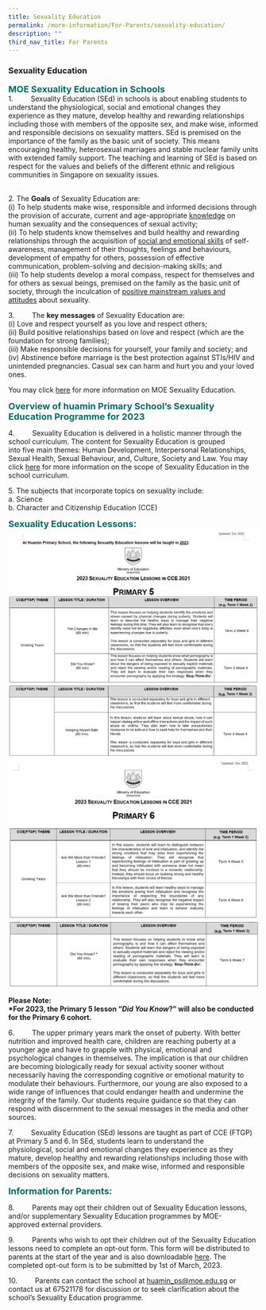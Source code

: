 ```yaml
---
title: Sexuality Education
permalink: /more-information/For-Parents/sexuality-education/
description: ""
third_nav_title: For Parents
---
```

### **Sexuality Education**

<b style="color:#016C62; font-size:18px;">MOE Sexuality Education in Schools</b><br>
1.         Sexuality Education (SEd) in schools is about enabling students to understand the physiological, social and emotional changes they experience as they mature, develop healthy and rewarding relationships including those with members of the opposite sex, and make wise, informed and responsible decisions on sexuality matters. SEd is premised on the importance of the family as the basic unit of society. This means encouraging healthy, heterosexual marriages and stable nuclear family units with extended family support. The teaching and learning of SEd is based on respect for the values and beliefs of the different ethnic and religious communities in Singapore on sexuality issues.

<br> 2. The **Goals** of Sexuality Education are:
<br>(i) To help students make wise, responsible and informed decisions through the provision of accurate, current and age-appropriate <u>knowledge</u> on human sexuality and the consequences of sexual activity; <br>
(ii) To help students know themselves and build healthy and rewarding relationships through the acquisition of <u>social and emotional skills</u> of self-awareness, management of their thoughts, feelings and behaviours, development of empathy for others, possession of effective communication, problem-solving and decision-making skills; and     <br> (iii) To help students develop a moral compass, respect for themselves and for others as sexual beings, premised on the family as the basic unit of society, through the inculcation of <u>positive mainstream values and attitudes</u> about sexuality.    

3.         The **key messages** of Sexuality Education are:<br>
(i) Love and respect yourself as you love and respect others;<br>
(ii) Build positive relationships based on love and respect (which are the foundation for strong families);<br>
(iii) Make responsible decisions for yourself, your family and society; and<br>
(iv) Abstinence before marriage is the best protection against STIs/HIV and unintended pregnancies. Casual sex can harm and hurt you and your loved ones.

You may click [here](https://go.gov.sg/moe-sexuality-education) for more information on MOE Sexuality Education.

<b style="color:#016C62; font-size:18px;">Overview of huamin Primary School’s Sexuality Education Programme for 2023</b><br>

4.         Sexuality Education is delivered in a holistic manner through the school curriculum. The content for Sexuality Education is grouped into five main themes: Human Development, Interpersonal Relationships, Sexual Health, Sexual Behaviour, and, Culture, Society and Law. You may click [here](https://go.gov.sg/moe-sexuality-education-scope) for more information on the scope of Sexuality Education in the school curriculum.

5. The subjects that incorporate topics on sexuality include: 
<br> a. Science <br>b. Character and Citizenship Education (CCE)<br>

<b style="color:#016C62; font-size:18px;">Sexuality Education Lessons:</b><br>
![](/images/p9ws1.png)
![](/images/P5s2.png)
![](/images/p8ws1.png)
![](/images/p7s2.png)
         <!-- /\* Font Definitions \*/ @font-face {font-family:SimSun; panose-1:2 1 6 0 3 1 1 1 1 1; mso-font-alt:宋体; mso-font-charset:134; mso-generic-font-family:auto; mso-font-pitch:variable; mso-font-signature:3 680460288 22 0 262145 0;} @font-face {font-family:"Cambria Math"; panose-1:2 4 5 3 5 4 6 3 2 4; mso-font-charset:0; mso-generic-font-family:roman; mso-font-pitch:variable; mso-font-signature:3 0 0 0 1 0;} @font-face {font-family:"\\@SimSun"; panose-1:2 1 6 0 3 1 1 1 1 1; mso-font-charset:134; mso-generic-font-family:auto; mso-font-pitch:variable; mso-font-signature:3 680460288 22 0 262145 0;} /\* Style Definitions \*/ p.MsoNormal, li.MsoNormal, div.MsoNormal {mso-style-unhide:no; mso-style-qformat:yes; mso-style-parent:""; margin:0in; mso-pagination:widow-orphan; font-size:12.0pt; font-family:"Times New Roman",serif; mso-fareast-font-family:SimSun; mso-ansi-language:EN-GB; mso-bidi-language:AR-SA;} p.MsoListParagraph, li.MsoListParagraph, div.MsoListParagraph {mso-style-name:"List Paragraph\\,Credits\\,Noise heading\\,alphabet listing\\,RUS List\\,List Paragraph1\\,Normal 1\\,Text\\,Cell bullets\\,Rec para\\,Number abc\\,a List Paragraph\\,Dot pt\\,No Spacing1\\,List Paragraph Char Char Char\\,Indicator Text\\,Numbered Para 1\\,F5 List Paragraph\\,En tête 1"; mso-style-priority:34; mso-style-unhide:no; mso-style-qformat:yes; mso-style-link:"List Paragraph Char\\,Credits Char\\,Noise heading Char\\,alphabet listing Char\\,RUS List Char\\,List Paragraph1 Char\\,Normal 1 Char\\,Text Char\\,Cell bullets Char\\,Rec para Char\\,Number abc Char\\,a List Paragraph Char\\,Dot pt Char\\,No Spacing1 Char\\,Indicator Text Char"; margin-top:0in; margin-right:0in; margin-bottom:0in; margin-left:.5in; mso-add-space:auto; mso-pagination:widow-orphan; font-size:12.0pt; font-family:"Times New Roman",serif; mso-fareast-font-family:SimSun; mso-ansi-language:EN-GB; mso-bidi-language:AR-SA;} p.MsoListParagraphCxSpFirst, li.MsoListParagraphCxSpFirst, div.MsoListParagraphCxSpFirst {mso-style-name:"List Paragraph\\,Credits\\,Noise heading\\,alphabet listing\\,RUS List\\,List Paragraph1\\,Normal 1\\,Text\\,Cell bullets\\,Rec para\\,Number abc\\,a List Paragraph\\,Dot pt\\,No Spacing1\\,List Paragraph Char Char Char\\,Indicator Text\\,Numbered Para 1\\,F5 List Paragraph\\,En tête 1CxSpF"; mso-style-priority:34; mso-style-unhide:no; mso-style-qformat:yes; mso-style-link:"List Paragraph Char\\,Credits Char\\,Noise heading Char\\,alphabet listing Char\\,RUS List Char\\,List Paragraph1 Char\\,Normal 1 Char\\,Text Char\\,Cell bullets Char\\,Rec para Char\\,Number abc Char\\,a List Paragraph Char\\,Dot pt Char\\,No Spacing1 Char\\,Indicator Text Char"; mso-style-type:export-only; margin-top:0in; margin-right:0in; margin-bottom:0in; margin-left:.5in; mso-add-space:auto; mso-pagination:widow-orphan; font-size:12.0pt; font-family:"Times New Roman",serif; mso-fareast-font-family:SimSun; mso-ansi-language:EN-GB; mso-bidi-language:AR-SA;} p.MsoListParagraphCxSpMiddle, li.MsoListParagraphCxSpMiddle, div.MsoListParagraphCxSpMiddle {mso-style-name:"List Paragraph\\,Credits\\,Noise heading\\,alphabet listing\\,RUS List\\,List Paragraph1\\,Normal 1\\,Text\\,Cell bullets\\,Rec para\\,Number abc\\,a List Paragraph\\,Dot pt\\,No Spacing1\\,List Paragraph Char Char Char\\,Indicator Text\\,Numbered Para 1\\,F5 List Paragraph\\,En tête 1CxSpM"; mso-style-priority:34; mso-style-unhide:no; mso-style-qformat:yes; mso-style-link:"List Paragraph Char\\,Credits Char\\,Noise heading Char\\,alphabet listing Char\\,RUS List Char\\,List Paragraph1 Char\\,Normal 1 Char\\,Text Char\\,Cell bullets Char\\,Rec para Char\\,Number abc Char\\,a List Paragraph Char\\,Dot pt Char\\,No Spacing1 Char\\,Indicator Text Char"; mso-style-type:export-only; margin-top:0in; margin-right:0in; margin-bottom:0in; margin-left:.5in; mso-add-space:auto; mso-pagination:widow-orphan; font-size:12.0pt; font-family:"Times New Roman",serif; mso-fareast-font-family:SimSun; mso-ansi-language:EN-GB; mso-bidi-language:AR-SA;} p.MsoListParagraphCxSpLast, li.MsoListParagraphCxSpLast, div.MsoListParagraphCxSpLast {mso-style-name:"List Paragraph\\,Credits\\,Noise heading\\,alphabet listing\\,RUS List\\,List Paragraph1\\,Normal 1\\,Text\\,Cell bullets\\,Rec para\\,Number abc\\,a List Paragraph\\,Dot pt\\,No Spacing1\\,List Paragraph Char Char Char\\,Indicator Text\\,Numbered Para 1\\,F5 List Paragraph\\,En tête 1CxSpL"; mso-style-priority:34; mso-style-unhide:no; mso-style-qformat:yes; mso-style-link:"List Paragraph Char\\,Credits Char\\,Noise heading Char\\,alphabet listing Char\\,RUS List Char\\,List Paragraph1 Char\\,Normal 1 Char\\,Text Char\\,Cell bullets Char\\,Rec para Char\\,Number abc Char\\,a List Paragraph Char\\,Dot pt Char\\,No Spacing1 Char\\,Indicator Text Char"; mso-style-type:export-only; margin-top:0in; margin-right:0in; margin-bottom:0in; margin-left:.5in; mso-add-space:auto; mso-pagination:widow-orphan; font-size:12.0pt; font-family:"Times New Roman",serif; mso-fareast-font-family:SimSun; mso-ansi-language:EN-GB; mso-bidi-language:AR-SA;} span.ListParagraphChar {mso-style-name:"List Paragraph Char\\,Credits Char\\,Noise heading Char\\,alphabet listing Char\\,RUS List Char\\,List Paragraph1 Char\\,Normal 1 Char\\,Text Char\\,Cell bullets Char\\,Rec para Char\\,Number abc Char\\,a List Paragraph Char\\,Dot pt Char\\,No Spacing1 Char\\,Indicator Text Char"; mso-style-priority:34; mso-style-unhide:no; mso-style-locked:yes; mso-style-parent:""; mso-style-link:"List Paragraph\\,Credits\\,Noise heading\\,alphabet listing\\,RUS List\\,List Paragraph1\\,Normal 1\\,Text\\,Cell bullets\\,Rec para\\,Number abc\\,a List Paragraph\\,Dot pt\\,No Spacing1\\,List Paragraph Char Char Char\\,Indicator Text\\,Numbered Para 1\\,F5 List Paragraph\\,En tête 1"; mso-ansi-font-size:12.0pt; mso-bidi-font-size:12.0pt; mso-ansi-language:EN-GB; mso-fareast-language:ZH-CN;} .MsoChpDefault {mso-style-type:export-only; mso-default-props:yes; font-size:10.0pt; mso-ansi-font-size:10.0pt; mso-bidi-font-size:10.0pt; mso-fareast-font-family:SimSun; mso-ansi-language:EN-SG; mso-fareast-language:EN-SG; mso-bidi-language:AR-SA;} @page WordSection1 {size:8.5in 11.0in; margin:1.0in 1.0in 1.0in 1.0in; mso-header-margin:.5in; mso-footer-margin:.5in; mso-paper-source:0;} div.WordSection1 {page:WordSection1;} -->

**Please Note:** <br>
**\*For 2023, the Primary 5 lesson “_Did You Know_?” will also be conducted for the Primary 6 cohort.**

6.         The upper primary years mark the onset of puberty. With better nutrition and improved health care, children are reaching puberty at a younger age and have to grapple with physical, emotional and psychological changes in themselves. The implication is that our children are becoming biologically ready for sexual activity sooner without necessarily having the corresponding cognitive or emotional maturity to modulate their behaviours. Furthermore, our young are also exposed to a wide range of influences that could endanger health and undermine the integrity of the family. Our students require guidance so that they can respond with discernment to the sexual messages in the media and other sources. 

7.         Sexuality Education (SEd) lessons are taught as part of CCE (FTGP) at Primary 5 and 6. In SEd, students learn to understand the physiological, social and emotional changes they experience as they mature, develop healthy and rewarding relationships including those with members of the opposite sex, and make wise, informed and responsible decisions on sexuality matters.

<b style="color:#016C62; font-size:18px;">Information for Parents:</b><br>

8.         Parents may opt their children out of Sexuality Education lessons, and/or supplementary Sexuality Education programmes by MOE-approved external providers.

9.         Parents who wish to opt their children out of the Sexuality Education lessons need to complete an opt-out form. This form will be distributed to parents at the start of the year and is also downloadable [here]( https://go.gov.sg/hmseoptout). The completed opt-out form is to be submitted by 1st of March, 2023.

10.         Parents can contact the school at [huamin\_ps@moe.edu.sg](mailto:huamin_ps@moe.edu.sg) or contact us at 67521178 for discussion or to seek clarification about the school’s Sexuality Education programme.